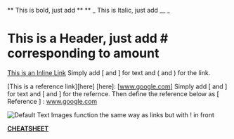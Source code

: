 ** This is bold, just add \*\* **
_ This is Italic, just add \_\_ _

# This is a Header, just add \# corresponding to amount

[This is an Inline Link](www.google.com)
Simply add \[ and \] for text and \( and \) for the link.

[This is a reference link][here]
[here]: [www.google.com]
Simply add \[ and \] for text and \[ and \] for the refernce.
Then define the reference below as \[ Reference \] \: www.google.com

![Default Text](https://s3.amazonaws.com/media.expresswriters.com/wp-content/uploads/2015/09/03015921/google-logo-1500x841.jpg)
Images function the same way as links but with \! in front

[**CHEATSHEET**](https://github.com/adam-p/markdown-here/wiki/Markdown-Cheatsheet)

